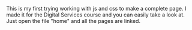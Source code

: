 This is my first trying working with js and css to make a complete page.
I made it for the Digital Services course and you can easily take a look at. Just open the file "home" and all the pages are linked.
